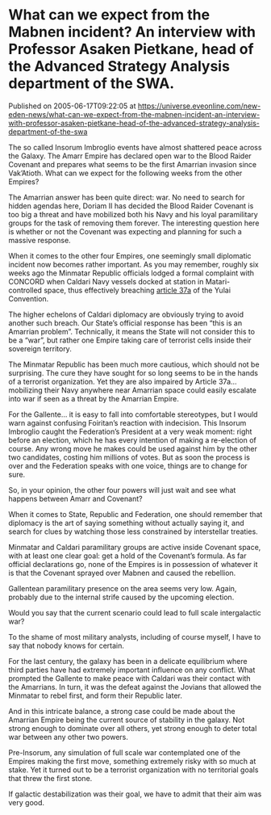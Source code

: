 # What can we expect from the Mabnen incident? An interview with Professor Asaken Pietkane, head of the Advanced Strategy Analysis department of the SWA.
Published on 2005-06-17T09:22:05 at https://universe.eveonline.com/new-eden-news/what-can-we-expect-from-the-mabnen-incident-an-interview-with-professor-asaken-pietkane-head-of-the-advanced-strategy-analysis-department-of-the-swa

The so called Insorum Imbroglio events have almost shattered peace across the Galaxy. The Amarr Empire has declared open war to the Blood Raider Covenant and prepares what seems to be the first Amarrian invasion since Vak’Atioth. What can we expect for the following weeks from the other Empires?   
  
The Amarrian answer has been quite direct: war. No need to search for hidden agendas here, Doriam II has decided the Blood Raider Covenant is too big a threat and have mobilized both his Navy and his loyal paramilitary groups for the task of removing them forever. The interesting question here is whether or not the Covenant was expecting and planning for such a massive response.   
  
When it comes to the other four Empires, one seemingly small diplomatic incident now becomes rather important. As you may remember, roughly six weeks ago the Minmatar Republic officials lodged a formal complaint with CONCORD when Caldari Navy vessels docked at station in Matari-controlled space, thus effectively breaching [article 37a](http://myeve.eve-online.com/news.asp?a=single&nid=736&tid=4) of the Yulai Convention.   
  
The higher echelons of Caldari diplomacy are obviously trying to avoid another such breach. Our State’s official response has been “this is an Amarrian problem”. Technically, it means the State will not consider this to be a “war”, but rather one Empire taking care of terrorist cells inside their sovereign territory.   
  
The Minmatar Republic has been much more cautious, which should not be surprising. The cure they have sought for so long seems to be in the hands of a terrorist organization. Yet they are also impaired by Article 37a… mobilizing their Navy anywhere near Amarrian space could easily escalate into war if seen as a threat by the Amarrian Empire.   
  
For the Gallente… it is easy to fall into comfortable stereotypes, but I would warn against confusing Foiritan’s reaction with indecision. This Insorum Imbroglio caught the Federation’s President at a very weak moment: right before an election, which he has every intention of making a re-election of course. Any wrong move he makes could be used against him by the other two candidates, costing him millions of votes. But as soon the process is over and the Federation speaks with one voice, things are to change for sure.   
  
So, in your opinion, the other four powers will just wait and see what happens between Amarr and Covenant?   
  
When it comes to State, Republic and Federation, one should remember that diplomacy is the art of saying something without actually saying it, and search for clues by watching those less constrained by interstellar treaties.   
  
Minmatar and Caldari paramilitary groups are active inside Covenant space, with at least one clear goal: get a hold of the Covenant’s formula. As far official declarations go, none of the Empires is in possession of whatever it is that the Covenant sprayed over Mabnen and caused the rebellion.   
  
Gallentean paramilitary presence on the area seems very low. Again, probably due to the internal strife caused by the upcoming election.   
  
Would you say that the current scenario could lead to full scale intergalactic war?   
  
To the shame of most military analysts, including of course myself, I have to say that nobody knows for certain.   
  
For the last century, the galaxy has been in a delicate equilibrium where third parties have had extremely important influence on any conflict. What prompted the Gallente to make peace with Caldari was their contact with the Amarrians. In turn, it was the defeat against the Jovians that allowed the Minmatar to rebel first, and form their Republic later.   
  
And in this intricate balance, a strong case could be made about the Amarrian Empire being the current source of stability in the galaxy. Not strong enough to dominate over all others, yet strong enough to deter total war between any other two powers.   
  
Pre-Insorum, any simulation of full scale war contemplated one of the Empires making the first move, something extremely risky with so much at stake. Yet it turned out to be a terrorist organization with no territorial goals that threw the first stone.   
  
If galactic destabilization was their goal, we have to admit that their aim was very good.
